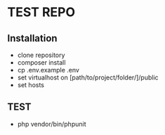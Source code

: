 # TEST REPO

## Installation
- clone repository
- composer install
- cp .env.example .env
- set virtualhost on [path/to/project/folder/]/public
- set hosts

## TEST
- php vendor/bin/phpunit 